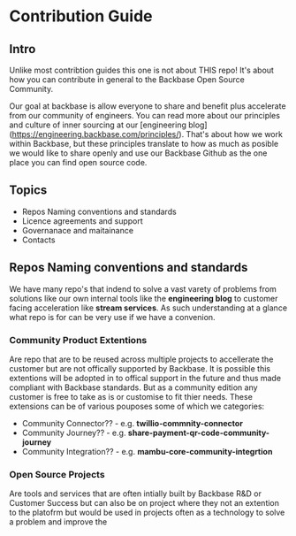 # Contribution Guide

## Intro

Unlike most contribtion guides this one is not about THIS repo! It's about how you can contribute in general to the Backbase Open Source Community.

Our goal at backbase is allow everyone to share and benefit plus accelerate from our community of engineers. You can read more about our principles and culture of inner sourcing at our [engineering blog] (https://engineering.backbase.com/principles/). That's about how we work within Backbase, but these principles translate to how as much as posible we would like to share openly and use our Backbase Github as the one place you can find open source code.

## Topics

* Repos Naming conventions and standards
* Licence agreements and support
* Governanace and maitainance
* Contacts


## Repos Naming conventions and standards

We have many repo's that indend to solve a vast varety of problems from solutions like our own internal tools like the **engineering blog** to customer facing acceleration like **stream services**. As such understanding at a glance what repo is for can be very use if we have a convenion.

### Community Product Extentions

Are repo that are to be reused across multiple projects to accellerate the customer but are not offically supported by Backbase. It is possible this extentions will be adopted in to offical support in the future and thus made compliant with Backbase standards. But as a community edition any customer is free to take as is or customise to fit thier needs. These extensions can be of various pouposes some of which we categories:

* Community Connector?? - e.g. **twillio-commnity-connector**
* Community Journey?? - e.g. **share-payment-qr-code-community-journey**
* Community Integration?? - e.g. **mambu-core-community-integrtion**

### Open Source Projects

Are tools and services that are often intially built by Backbase R&D or Customer Success but can also be on project where they not an extention to the platofrm but would be used in projects often as a technology to solve a problem and improve the




